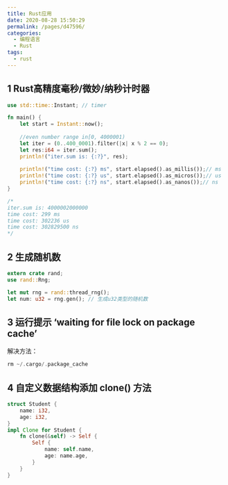 ```yaml
---
title: Rust应用
date: 2020-08-28 15:50:29
permalink: /pages/d47596/
categories: 
  - 编程语言
  - Rust
tags: 
  - rust
---
```

<script>
(function(){
    var bp = document.createElement('script');
    var curProtocol = window.location.protocol.split(':')[0];
    if (curProtocol === 'https'){
   bp.src = 'https://zz.bdstatic.com/linksubmit/push.js';
  }
  else{
  bp.src = 'http://push.zhanzhang.baidu.com/push.js';
  }
    var s = document.getElementsByTagName("script")[0];
    s.parentNode.insertBefore(bp, s);
})();
</script>



## 1 Rust高精度毫秒/微妙/纳秒计时器
```rust
use std::time::Instant; // timer

fn main() {
    let start = Instant::now();
 	
 	//even number range in[0, 4000001)
    let iter = (0..400_0001).filter(|x| x % 2 == 0);
    let res:i64 = iter.sum();
    println!("iter.sum is: {:?}", res);
    
    println!("time cost: {:?} ms", start.elapsed().as_millis());// ms
    println!("time cost: {:?} us", start.elapsed().as_micros());// us
    println!("time cost: {:?} ns", start.elapsed().as_nanos());// ns
}

/*
iter.sum is: 4000002000000
time cost: 299 ms
time cost: 302236 us
time cost: 302829500 ns
*/
```

## 2 生成随机数

```rust
extern crate rand;
use rand::Rng;

let mut rng = rand::thread_rng();
let num: u32 = rng.gen(); // 生成u32类型的随机数
```

## 3 运行提示 ‘waiting for file lock on package cache’
解决方法：
```rust
rm ~/.cargo/.package_cache
```

## 4 自定义数据结构添加 clone() 方法
```rust
struct Student {
    name: i32,
    age: i32,
}
impl Clone for Student {
    fn clone(&self) -> Self {
        Self {
            name: self.name,
            age: name.age,
        }
    }
}
```